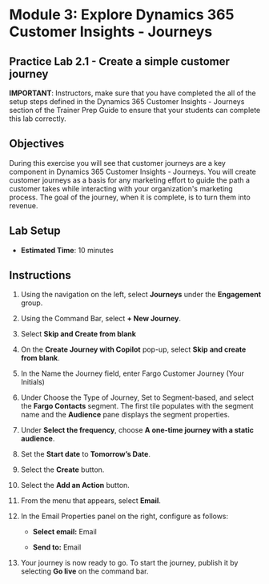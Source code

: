 
Module 3: Explore Dynamics 365 Customer Insights - Journeys
========================

## Practice Lab 2.1 - Create a simple customer journey

**IMPORTANT**: Instructors, make sure that you have completed the all of the setup steps defined in the Dynamics 365 Customer Insights - Journeys section of the Trainer Prep Guide to ensure that your students can complete this lab correctly.   

## Objectives

During this exercise you will see that customer journeys are a key component in Dynamics 365 Customer Insights - Journeys. You will create customer journeys as a basis for any marketing effort to guide the path a customer takes while interacting with your organization's marketing process. The goal of the journey, when it is complete, is to turn them into revenue. 

## Lab Setup

  - **Estimated Time**: 10 minutes

## Instructions
1. Using the navigation on the left, select **Journeys** under the **Engagement** group.

1. Using the Command Bar, select **+ New Journey**.

1. Select **Skip and Create from blank**

1. On the **Create Journey with Copilot** pop-up, select **Skip** **and create from blank**.

1. In the Name the Journey field, enter Fargo Customer Journey (Your Initials) 

1. Under Choose the Type of Journey, Set to Segment-based, and select the **Fargo Contacts** segment. The first tile populates with the segment name and the **Audience** pane displays the segment properties.

1. Under **Select the frequency**, choose **A one-time journey with a static audience**.

1. Set the **Start date** to **Tomorrow’s Date**.

1. Select the **Create** button.

1. Select the **Add an Action** button.

1. From the menu that appears, select **Email**.

1. In the Email Properties panel on the right, configure as follows:

	- **Select email:** Email 

	- **Send to:** Email

1. Your journey is now ready to go. To start the journey, publish it by selecting **Go live** on the command bar.
